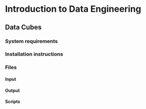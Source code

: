 # Introduction to Data Engineering

## Data Cubes

### System requirements
### Installation instructions

### Files

#### Input

#### Output

#### Scripts

